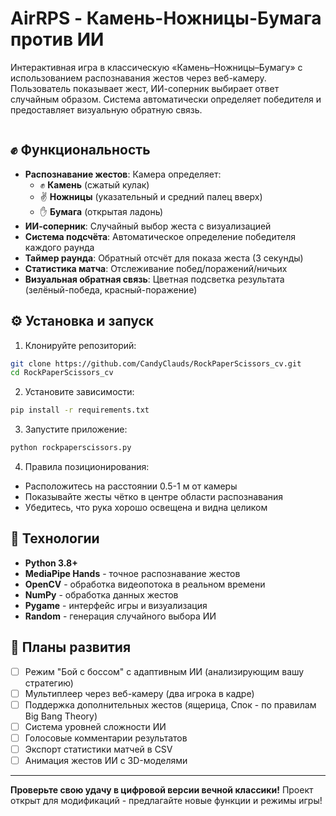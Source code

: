 # AirRPS - Камень-Ножницы-Бумага против ИИ  
Интерактивная игра в классическую «Камень–Ножницы–Бумагу» с использованием распознавания жестов через веб-камеру. Пользователь показывает жест, ИИ-соперник выбирает ответ случайным образом. Система автоматически определяет победителя и предоставляет визуальную обратную связь.

![]()

## ✊ Функциональность  
- **Распознавание жестов**: Камера определяет:  
  - ✊ **Камень** (сжатый кулак)  
  - ✌️ **Ножницы** (указательный и средний палец вверх)  
  - ✋ **Бумага** (открытая ладонь)  
- **ИИ-соперник**: Случайный выбор жеста с визуализацией  
- **Система подсчёта**: Автоматическое определение победителя каждого раунда  
- **Таймер раунда**: Обратный отсчёт для показа жеста (3 секунды)  
- **Статистика матча**: Отслеживание побед/поражений/ничьих  
- **Визуальная обратная связь**: Цветная подсветка результата (зелёный-победа, красный-поражение)  

## ⚙️ Установка и запуск  
1. Клонируйте репозиторий:  
```bash 
git clone https://github.com/CandyClauds/RockPaperScissors_cv.git
cd RockPaperScissors_cv
```

2. Установите зависимости:  
```bash 
pip install -r requirements.txt
```

3. Запустите приложение:  
```bash 
python rockpaperscissors.py
```

4. Правила позиционирования:  
- Расположитесь на расстоянии 0.5-1 м от камеры  
- Показывайте жесты чётко в центре области распознавания  
- Убедитесь, что рука хорошо освещена и видна целиком  

## 🧠 Технологии  
- **Python 3.8+**  
- **MediaPipe Hands** - точное распознавание жестов  
- **OpenCV** - обработка видеопотока в реальном времени  
- **NumPy** - обработка данных жестов  
- **Pygame** - интерфейс игры и визуализация  
- **Random** - генерация случайного выбора ИИ  

## 🚀 Планы развития  
- [ ] Режим "Бой с боссом" с адаптивным ИИ (анализирующим вашу стратегию)  
- [ ] Мультиплеер через веб-камеру (два игрока в кадре)  
- [ ] Поддержка дополнительных жестов (ящерица, Спок - по правилам Big Bang Theory)  
- [ ] Система уровней сложности ИИ  
- [ ] Голосовые комментарии результатов  
- [ ] Экспорт статистики матчей в CSV  
- [ ] Анимация жестов ИИ с 3D-моделями  

---

**Проверьте свою удачу в цифровой версии вечной классики!** Проект открыт для модификаций - предлагайте новые функции и режимы игры!

